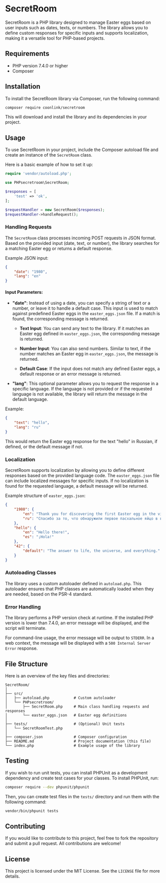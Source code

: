 
# SecretRoom

SecretRoom is a PHP library designed to manage Easter eggs based on user inputs such as dates, texts, or numbers. The library allows you to define custom responses for specific inputs and supports localization, making it a versatile tool for PHP-based projects.

## Requirements

- PHP version 7.4.0 or higher
- Composer

## Installation

To install the SecretRoom library via Composer, run the following command:

```bash
composer require coonlink/secretroom
```

This will download and install the library and its dependencies in your project.

## Usage

To use SecretRoom in your project, include the Composer autoload file and create an instance of the `SecretRoom` class.

Here is a basic example of how to set it up:

```php
require 'vendor/autoload.php';

use PHPsecretroom\SecretRoom;

$responses = [
    'test' => 'ok',
];

$requestHandler = new SecretRoom($responses);
$requestHandler->handleRequest();
```

### Handling Requests

The `SecretRoom` class processes incoming POST requests in JSON format. Based on the provided input (date, text, or number), the library searches for a matching Easter egg or returns a default response.

Example JSON input:

```json
{
    "date": "1980",
    "lang": "en"
}
```

#### Input Parameters:
- **"date"**: Instead of using a date, you can specify a string of text or a number, or leave it to handle a default case. This input is used to match against predefined Easter eggs in the `easter_eggs.json` file. If a match is found, the corresponding message is returned.
  
  - **Text Input**: You can send any text to the library. If it matches an Easter egg defined in `easter_eggs.json`, the corresponding message is returned.
  
  - **Number Input**: You can also send numbers. Similar to text, if the number matches an Easter egg in `easter_eggs.json`, the message is returned.

  - **Default Case**: If the input does not match any defined Easter eggs, a default response or an error message is returned.

- **"lang"**: This optional parameter allows you to request the response in a specific language. If the language is not provided or if the requested language is not available, the library will return the message in the default language.

Example:

```json
{
    "text": "hello",
    "lang": "ru"
}
```

This would return the Easter egg response for the text "hello" in Russian, if defined, or the default message if not.

### Localization

SecretRoom supports localization by allowing you to define different responses based on the provided language code. The `easter_eggs.json` file can include localized messages for specific inputs. If no localization is found for the requested language, a default message will be returned.

Example structure of `easter_eggs.json`:

```json
{
    "1980": {
        "en": "Thank you for discovering the first Easter egg in the video game 'Adventure'.",
        "ru": "Спасибо за то, что обнаружили первое пасхальное яйцо в видеоигре 'Adventure'."
    },
    "hello": {
        "en": "Hello there!",
        "es": "¡Hola!"
    },
    "42": {
        "default": "The answer to life, the universe, and everything."
    }
}
```

### Autoloading Classes

The library uses a custom autoloader defined in `autoload.php`. This autoloader ensures that PHP classes are automatically loaded when they are needed, based on the PSR-4 standard.

### Error Handling

The library performs a PHP version check at runtime. If the installed PHP version is lower than 7.4.0, an error message will be displayed, and the script will terminate.

For command-line usage, the error message will be output to `STDERR`. In a web context, the message will be displayed with a `500 Internal Server Error` response.

## File Structure

Here is an overview of the key files and directories:

```
SecretRoom/
│
├── src/
│   ├── autoload.php           # Custom autoloader
│   └── PHPsecretroom/
│       ├── SecretRoom.php     # Main class handling requests and responses
│       └── easter_eggs.json   # Easter egg definitions
│
├── tests/                     # (Optional) Unit tests
│   └── SecretRoomTest.php
│
├── composer.json              # Composer configuration
├── README.md                  # Project documentation (this file)
└── index.php                  # Example usage of the library
```

## Testing

If you wish to run unit tests, you can install PHPUnit as a development dependency and create test cases for your classes. To install PHPUnit, run:

```bash
composer require --dev phpunit/phpunit
```

Then, you can create test files in the `tests/` directory and run them with the following command:

```bash
vendor/bin/phpunit tests
```

## Contributing

If you would like to contribute to this project, feel free to fork the repository and submit a pull request. All contributions are welcome!

## License

This project is licensed under the MIT License. See the `LICENSE` file for more details.

